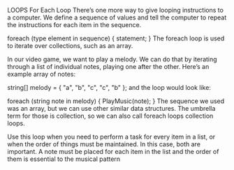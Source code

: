LOOPS
For Each Loop
There’s one more way to give looping instructions to a computer. We define a sequence of values and tell the computer to repeat the instructions for each item in the sequence.

foreach (type element in sequence)
{
  statement;
}
The foreach loop is used to iterate over collections, such as an array.

In our video game, we want to play a melody. We can do that by iterating through a list of individual notes, playing one after the other. Here’s an example array of notes:

string[] melody = { "a", "b", "c", "c", "b" };
and the loop would look like:

foreach (string note in melody)
{
  PlayMusic(note);
}
The sequence we used was an array, but we can use other similar data structures. The umbrella term for those is collection, so we can also call foreach loops collection loops.

Use this loop when you need to perform a task for every item in a list, or when the order of things must be maintained. In this case, both are important. A note must be placed for each item in the list and the order of them is essential to the musical pattern
